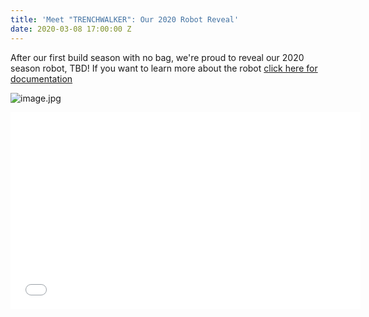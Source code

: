 ```yaml
---
title: 'Meet "TRENCHWALKER": Our 2020 Robot Reveal'
date: 2020-03-08 17:00:00 Z
---
```


After our first build season with no bag, we're proud to reveal our 2020 season robot, TBD! If you want to learn more about the robot [click here for documentation](https://frcpersevere.com/robots) 

![image.jpg](/uploads/image.jpg)


<iframe width="560" height="315" src="[sstg-C32660E0-FF4B-4F13-AFD2-8B61BB47E52C.mov](/uploads/sstg-C32660E0-FF4B-4F13-AFD2-8B61BB47E52C.mov)" frameborder="0" allow="accelerometer; autoplay; encrypted-media; gyroscope; picture-in-picture" allowfullscreen></iframe>


